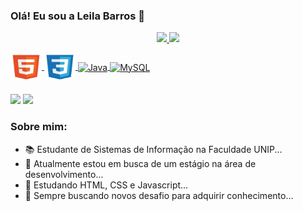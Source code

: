### Olá! Eu sou a Leila Barros 👋

<div align="center">
  <a href="https://github.com/LeilaOBarros">
  <img height="180em" src="https://github-readme-stats.vercel.app/api?username=leilaobarros&show_icons=true&theme=dracula&include_all_commits=true&count_private=true"/>
  <img height="180em" src="https://github-readme-stats.vercel.app/api/top-langs/?username=leilaobarros&layout=compact&langs_count=7&theme=dracula"/>
</div>

<div style="display: inline_block"><br>
  <img align="center" alt="HTML" height="40" width="50" src="https://raw.githubusercontent.com/devicons/devicon/master/icons/html5/html5-original.svg"/>
  <img align="center" alt="CSS" height="40" width="50" src="https://raw.githubusercontent.com/devicons/devicon/master/icons/css3/css3-original.svg"/>
  <img align="center" alt="Java" height="40" width="50" <img src="https://cdn.jsdelivr.net/gh/devicons/devicon/icons/java/java-original.svg"/>
  <img align="center" alt="MySQL" height="40" width="50" <img src="src="https://cdn.jsdelivr.net/gh/devicons/devicon/icons/mysql/mysql-original.svg"/>
</div>
  
 ###
 
<div> 
  <a href = "mailto:leila.barros20014@gmail.com"><img src="https://img.shields.io/badge/-Gmail-%23333?style=for-the-badge&logo=gmail&logoColor=white" target="_blank"></a>
  <a href="https://www.linkedin.com/in/leila-barroos" target="_blank"><img src="https://img.shields.io/badge/-LinkedIn-%230077B5?style=for-the-badge&logo=linkedin&logoColor=white" target="_blank"></a> 
 
</div>

### Sobre mim:

- 📚 Estudante de Sistemas de Informação na Faculdade UNIP...
- 🔭 Atualmente estou em busca de um estágio na área de desenvolvimento...
- 🌱 Estudando HTML, CSS e Javascript...
- 🧶 Sempre buscando novos desafio para adquirir conhecimento...



